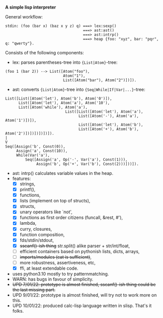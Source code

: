 **A simple lisp interpreter**

General workflow:
```
stdin: (foo (bar x) (baz x y z) q) ===> lex:sexp()
                                   ===> ast:ast()
                                   ===> ast:intrp()
                                   ===> heap {foo: "xyz", bar: "pqr", q: "qwerty"}.
```

Consists of the following components:
 - lex: parses parentheses-tree into `{List|Atom}`-tree:

```
(foo 1 (bar 2)) --> List([Atom("foo"),
                          Atom("1"),
                          List([Atom("bar"), Atom("2")])]).
```

 - ast: converts `{List|Atom}`-tree into `{Seq|While|If|Var|...}`-tree:

```
List([List([Atom('let'), Atom('b'), Atom('0')]),
      List([Atom('let'), Atom('a'), Atom('10'),
      List([Atom('while'), Atom('a'),
                           List([List([Atom('let'), Atom('a'),
                                 List([Atom('-'), Atom('a'), Atom('1')])]),
                                 List([Atom('let'), Atom('b'),
                                 List([Atom('+'), Atom('b'), Atom('2')])])])])])]).
|
V
Seq([Assign('b', Const(0)),
     Assign('a', Const(10)),
     While(Var('a'),
         Seq([Assign('a', Op('-', Var('a'), Const(1))),
              Assign('b', Op('+', Var('b'), Const(2)))]))]).
```

 - ast: intrp() calculates variable values in the heap.
 - features:
   - [X] strings,
   - [X] printf(),
   - [X] functions,
   - [X] lists (implement on top of structs),
   - [X] structs,
   - [X] unary operators like `not',
   - [X] functions as first order citizens (funcall, &rest, #'),
   - [X] lambda,
   - [X] curry, closures,
   - [X] function composition,
   - [X] fds/stdin/stdout,
   - [X] ~~sscanf()-ish thing~~ str.split() alike parser + str/int/float,
   - [ ] efficient containers based on pythonish lists, dicts, arrays,
   - [ ] ~~imports/modules (cat is sufficient)~~,
   - [ ] more robustness, assertiveness, etc,
   - [X] ffi, at least extendable code.
 - uses python3.10 mostly to try patternmatching.
 - WARN: has bugs in favour of simplicity.
 - ~~UPD 7/01/22: prototype is almost finished, sscanf()-ish thing could be the last missing part.~~
 - UPD 9/01/22: prototype is almost finished, will try not to work more on this.
 - UPD 10/01/22: produced calc-lisp language written in slisp. That's it folks.
